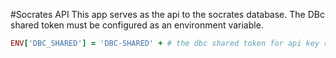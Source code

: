 #Socrates API
This app serves as the api to the socrates database.
The DBc shared token must be configured as an environment variable.
```ruby
ENV['DBC_SHARED'] = 'DBC-SHARED' + # the dbc shared token for api key requests
```

